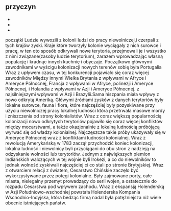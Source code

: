 przyczyn 
-
-
-
-
początki 
Ludzie wywozili z kolonii ludzi do pracy niewolniczej,i czerpali z tych krajów zyski. Kraje które tworzyły kolonie wyciągały z nich surowce i pracę, w ten oto sposób odkrywali nowe terytoria, przejmowali je i wszystko z nimi związane(zasoby ludzie terytorium), zarazem wprowadzając własną populację i kradnąc innych kuchnię i obyczaje. Początkowo głównymi zawodnikami w wyścigu kolonizacji nowych terenów sobię  była Portugalia Wraz z upływem czasu, w tej konkurencji pojawiało się coraz więcej zawodników Między innymi Wielka Brytania z wpływami w Afryce i Ameryce Północnej, Francja z wpływami w Afryce, polinezji i Ameryce Północnej, i Holandia z wpływami w Azji i Ameryce Północnej. z najsilniejszymi wpływami w Azji i Brazylii.Sama hiszpania miała wpływy z nowo odkrytą Ameriką. Główymi źródłami zysków z danych terytoriów były lokalne surowce, fauna i flora, które najczęściej były pozyskiwane przy użyciu niewolniczej pracy lokalnej ludności która przetrwała masowe mordy i zniszczenia od strony kolonialistów. Wraz z coraz większą popularnością kolonizacji nowo odkrytych terytoriów pojawiło się coraz więcej konfliktów między mocarstwami, a także okazjonalnie z lokalną ludnością próbójącą wyrwać się od władzy kolonialnej. Najczęszcze takie próby ukazywały się w Ameryce Północnej wraz z konfliktami ludności kolonialnej. Wraz z rewolucją Amerykańską w 1783 zaczął przychodzić koniec kolonizacji, lokalna ludność i niewolnicy byli przyciągani do obu stron z nadzieją na odzyskanie wolności lub terytoriów. Jednym z największych plemion Indiańskich walczących w tej wojnie byli Irokezi, a co do niewolników to jednak wolność zyskiwali najczęściej ci co stali po stronie Brytyjskiej. Wraz z otwarciem relacji z światem, Cesarstwo Chińskie zaczęło być wykorzystywane przez potęgi kolonialne. Były zajmowane porty, całe miasta, nielegalny przemyt prowadzący do serii wojen, a ostatecznie do rozpadu Cesarstwa pod wpływem zachodu. Wraz z ekspansją Holenderską w Azji Południowo-wschodniej powstała Holenderska Kompania Wschodnio-Indyjska, która bedząc firmą nadal była potężniejsza niż wiele obecnie istniejących państw. 
